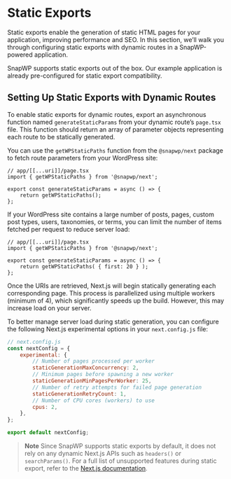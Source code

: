 # Static Exports

Static exports enable the generation of static HTML pages for your application, improving performance and SEO. In this section, we’ll walk you through configuring static exports with dynamic routes in a SnapWP-powered application.

SnapWP supports static exports out of the box. Our example application is already pre-configured for static export compatibility.

## Setting Up Static Exports with Dynamic Routes

To enable static exports for dynamic routes, export an asynchronous function named `generateStaticParams` from your dynamic route’s `page.tsx` file. This function should return an array of parameter objects representing each route to be statically generated.

You can use the `getWPStaticPaths` function from the `@snapwp/next` package to fetch route parameters from your WordPress site:

```tsx
// app/[[...uri]]/page.tsx
import { getWPStaticPaths } from '@snapwp/next';

export const generateStaticParams = async () => {
	return getWPStaticPaths();
};
```

If your WordPress site contains a large number of posts, pages, custom post types, users, taxonomies, or terms, you can limit the number of items fetched per request to reduce server load:

```tsx
// app/[[...uri]]/page.tsx
import { getWPStaticPaths } from '@snapwp/next';

export const generateStaticParams = async () => {
	return getWPStaticPaths( { first: 20 } );
};
```

Once the URIs are retrieved, Next.js will begin statically generating each corresponding page. This process is parallelized using multiple workers (minimum of 4), which significantly speeds up the build. However, this may increase load on your server.

To better manage server load during static generation, you can configure the following Next.js experimental options in your `next.config.js` file:

```js
// next.config.js
const nextConfig = {
	experimental: {
		// Number of pages processed per worker
		staticGenerationMaxConcurrency: 2,
		// Minimum pages before spawning a new worker
		staticGenerationMinPagesPerWorker: 25,
		// Number of retry attempts for failed page generation
		staticGenerationRetryCount: 1,
		// Number of CPU cores (workers) to use
		cpus: 2,
	},
};

export default nextConfig;
```

> **Note**
> Since SnapWP supports static exports by default, it does not rely on any dynamic Next.js APIs such as `headers()` or `searchParams()`.
> For a full list of unsupported features during static export, refer to the [Next.js documentation](https://nextjs.org/docs/app/guides/static-exports#unsupported-features).
